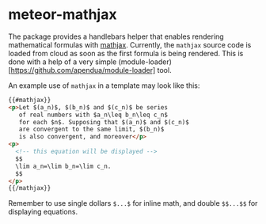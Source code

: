 meteor-mathjax
==============

The package provides a handlebars helper that enables rendering mathematical formulas with [mathjax](http://www.mathjax.org/). Currently, the `mathjax` source code is loaded from cloud as soon as the first formula is being rendered. This is done with a help of a very simple (module-loader)[https://github.com/apendua/module-loader] tool.

An example use of `mathjax` in a template may look like this:
```html
{{#mathjax}}
<p>Let $(a_n)$, $(b_n)$ and $(c_n)$ be series
   of real numbers with $a_n\leq b_n\leq c_n$
   for each $n$. Supposing that $(a_n)$ and $(c_n)$
   are convergent to the same limit, $(b_n)$
   is also convergent, and moreover</p>
<p>
  <!-- this equation will be displayed -->
  $$
  \lim a_n=\lim b_n=\lim c_n.
  $$
</p>
{{/mathjax}}
```

Remember to use single dollars `$...$` for inline math, and double `$$...$$` for displaying equations.